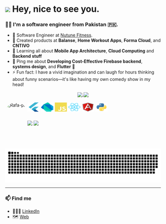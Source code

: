 <h1><img src="https://emojis.slackmojis.com/emojis/images/1531849430/4246/blob-sunglasses.gif?1531849430" width="30"/> Hey, nice to see you.</h1>

### 👨‍💻 I'm a software engineer from Pakistan 🇵🇰.

- 🏢 Software Engineer at [Nutune Fitness](https://www.nutonefitness.com/).
- 🚀 Created products at **Balanse**, **Home Workout Apps**, **Forma Cloud**, and **CNTIVO**
- 🌱 Learning all about **Mobile App Architecture**, **Cloud Computing** and **Backend stuff**
- 💬 Ping me about **Developing Cost-Effective Firebase backend**, **systems design**, and **Flutter** :blue_heart:
- ⚡️ Fun fact: I have a vivid imagination and can laugh for hours thinking about funny scenarios—it's like having my own comedy show in my head!

<div align="center">
  <a href="https://github.com/carrizomiguel/github-readme-stats">
    <img width="400" align="center" src="https://github-readme-stats.anuraghazra1.vercel.app/api?username=carrizomiguel&show_icons=true&theme=dark&include_all_commits=true&count_private=true" />
  </a>
  <a href="https://github.com/carrizomiguel/github-readme-stats">
    <img align="center" src="https://github-readme-stats.anuraghazra1.vercel.app/api/top-langs/?username=carrizomiguel&layout=compact&langs_count=7&theme=dark&exclude_repo=netflix_web_github_page&hide=html" />
  </a>
</div>
 
<div style="display: inline_block"><br>
  <img align="left" alt="Rafa-pic" height="150" style="border-radius:50px;" src="https://media.discordapp.net/attachments/877725144355848256/936051833552654366/gif.gif?width=450&height=431">
  <img align="center" alt="Rafa-Csharp" height="30" width="40" src="https://raw.githubusercontent.com/devicons/devicon/master/icons/flutter/flutter-original.svg">
  <img align="center" alt="Rafa-Ts" height="30" width="40" src="https://raw.githubusercontent.com/devicons/devicon/master/icons/dart/dart-original.svg">
  <img align="center" alt="Rafa-Js" height="30" width="40" src="https://raw.githubusercontent.com/devicons/devicon/master/icons/javascript/javascript-plain.svg">
  <img align="center" alt="Rafa-React" height="30" width="40" src="https://raw.githubusercontent.com/devicons/devicon/master/icons/react/react-original.svg">
  <img align="center" alt="Rafa-HTML" height="30" width="40" src="https://raw.githubusercontent.com/devicons/devicon/master/icons/angularjs/angularjs-original.svg">
  <img align="center" alt="Rafa-Python" height="30" width="40" src="https://raw.githubusercontent.com/devicons/devicon/master/icons/python/python-original.svg">
</div>

##

<div> 
  <a href="https://www.linkedin.com/in/syedasif007/" target="_blank"><img src="https://img.shields.io/badge/LinkedIn-0077B5?style=for-the-badge&logo=linkedin&logoColor=white" target="_blank"></a>
  <a href="https://www.youtube.com/channel/Inandoutpk" target="_blank"><img src="https://img.shields.io/badge/YouTube-FF0000?style=for-the-badge&logo=youtube&logoColor=white" target="_blank"></a>

<picture>
  <source
    media="(prefers-color-scheme: dark)"
    srcset="https://raw.githubusercontent.com/Asif-shah786/Asif-shah786/output/github-snake-dark.svg"
  />
  <source
    media="(prefers-color-scheme: light)"
    srcset="https://raw.githubusercontent.com/Asif-shah786/Asif-shah786/output/github-snake.svg"
  />
  <img
    alt="github contribution grid snake animation"
    src="https://raw.githubusercontent.com/Asif-shah786/Asif-shah786/output/github-snake.svg"
  />
</picture>
  
</div>
 
---
### 📫 Find me

* 🧑‍🤝‍🧑 [LinkedIn](https://www.linkedin.com/in/syedasif007/)
* 🗺️ [Web](https://philotech.web.app)

[website]: https://philotech.web.app
